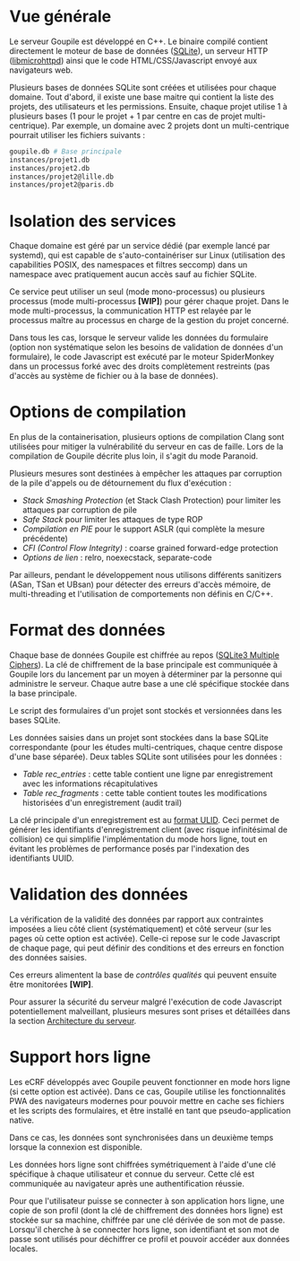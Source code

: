 # Vue générale

Le serveur Goupile est développé en C++. Le binaire compilé contient directement le moteur de base de données ([SQLite](https://sqlite.org/)), un serveur HTTP ([libmicrohttpd](https://www.gnu.org/software/libmicrohttpd/)) ainsi que le code HTML/CSS/Javascript envoyé aux navigateurs web.

Plusieurs bases de données SQLite sont créées et utilisées pour chaque domaine. Tout d'abord, il existe une base maitre qui contient la liste des projets, des utilisateurs et les permissions. Ensuite, chaque projet utilise 1 à plusieurs bases (1 pour le projet + 1 par centre en cas de projet multi-centrique). Par exemple, un domaine avec 2 projets dont un multi-centrique pourrait utiliser les fichiers suivants :

```sh
goupile.db # Base principale
instances/projet1.db
instances/projet2.db
instances/projet2@lille.db
instances/projet2@paris.db
```

# Isolation des services

Chaque domaine est géré par un service dédié (par exemple lancé par systemd), qui est capable de s'auto-containériser sur Linux (utilisation des capabilities POSIX, des namespaces et filtres seccomp) dans un namespace avec pratiquement aucun accès sauf au fichier SQLite.

Ce service peut utiliser un seul (mode mono-processus) ou plusieurs processus (mode multi-processus **[WIP]**) pour gérer chaque projet. Dans le mode multi-processus, la communication HTTP est relayée par le processus maître au processus en charge de la gestion du projet concerné.

Dans tous les cas, lorsque le serveur valide les données du formulaire (option non systématique selon les besoins de validation de données d'un formulaire), le code Javascript est exécuté par le moteur SpiderMonkey dans un processus forké avec des droits complètement restreints (pas d'accès au système de fichier ou à la base de données).

# Options de compilation

En plus de la containerisation, plusieurs options de compilation Clang sont utilisées pour mitiger la vulnérabilité du serveur en cas de faille. Lors de la compilation de Goupile décrite plus loin, il s'agit du mode Paranoid.

Plusieurs mesures sont destinées à empêcher les attaques par corruption de la pile d'appels ou de détournement du flux d'exécution :

- *Stack Smashing Protection* (et Stack Clash Protection) pour limiter les attaques par corruption de pile
- *Safe Stack* pour limiter les attaques de type ROP
- *Compilation en PIE* pour le support ASLR (qui complète la mesure précédente)
- *CFI (Control Flow Integrity)* : coarse grained forward-edge protection
- *Options de lien* : relro, noexecstack, separate-code

Par ailleurs, pendant le développement nous utilisons différents sanitizers (ASan, TSan et UBsan) pour détecter des erreurs d'accès mémoire, de multi-threading et l'utilisation de comportements non définis en C/C++.

# Format des données

Chaque base de données Goupile est chiffrée au repos ([SQLite3 Multiple Ciphers](https://github.com/utelle/SQLite3MultipleCiphers)). La clé de chiffrement de la base principale est communiquée à Goupile lors du lancement par un moyen à déterminer par la personne qui administre le serveur. Chaque autre base a une clé spécifique stockée dans la base principale.

Le script des formulaires d'un projet sont stockés et versionnées dans les bases SQLite.

Les données saisies dans un projet sont stockées dans la base SQLite correspondante (pour les études multi-centriques, chaque centre dispose d'une base séparée). Deux tables SQLite sont utilisées pour les données :

- *Table rec_entries* : cette table contient une ligne par enregistrement avec les informations récapitulatives
- *Table rec_fragments* : cette table contient toutes les modifications historisées d'un enregistrement (audit trail)

La clé principale d'un enregistrement est au [format ULID](https://github.com/ulid/spec). Ceci permet de générer les identifiants d'enregistrement client (avec risque infinitésimal de collision) ce qui simplifie l'implémentation du mode hors ligne, tout en évitant les problèmes de performance posés par l'indexation des identifiants UUID.

# Validation des données

La vérification de la validité des données par rapport aux contraintes imposées a lieu côté client (systématiquement) et côté serveur (sur les pages où cette option est activée). Celle-ci repose sur le code Javascript de chaque page, qui peut définir des conditions et des erreurs en fonction des données saisies.

Ces erreurs alimentent la base de *contrôles qualités* qui peuvent ensuite être monitorées **[WIP]**.

Pour assurer la sécurité du serveur malgré l'exécution de code Javascript potentiellement malveillant, plusieurs mesures sont prises et détaillées dans la section [Architecture du serveur](#architecture-du-serveur).

# Support hors ligne

Les eCRF développés avec Goupile peuvent fonctionner en mode hors ligne (si cette option est activée). Dans ce cas, Goupile utilise les fonctionnalités PWA des navigateurs modernes pour pouvoir mettre en cache ses fichiers et les scripts des formulaires, et être installé en tant que pseudo-application native.

Dans ce cas, les données sont synchronisées dans un deuxième temps lorsque la connexion est disponible.

Les données hors ligne sont chiffrées symétriquement à l'aide d'une clé spécifique à chaque utilisateur et connue du serveur. Cette clé est communiquée au navigateur après une authentification réussie.

Pour que l'utilisateur puisse se connecter à son application hors ligne, une copie de son profil (dont la clé de chiffrement des données hors ligne) est stockée sur sa machine, chiffrée par une clé dérivée de son mot de passe. Lorsqu'il cherche à se connecter hors ligne, son identifiant et son mot de passe sont utilisés pour déchiffrer ce profil et pouvoir accéder aux données locales.
